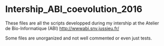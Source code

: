 # Intership_ABI_coevolution_2016

These files are all the scripts developped during my intership at the Atelier de Bio-Informatique (ABI) 
http://wwwabi.snv.jussieu.fr/

Some files are unorganized and not well commented or even just tests.  
